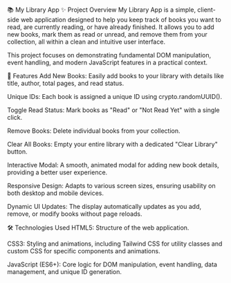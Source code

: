 📚 My Library App
✨ Project Overview
My Library App is a simple, client-side web application designed to help you keep track of books you want to read, are currently reading, or have already finished. It allows you to add new books, mark them as read or unread, and remove them from your collection, all within a clean and intuitive user interface.

This project focuses on demonstrating fundamental DOM manipulation, event handling, and modern JavaScript features in a practical context.

🚀 Features
Add New Books: Easily add books to your library with details like title, author, total pages, and read status.

Unique IDs: Each book is assigned a unique ID using crypto.randomUUID().

Toggle Read Status: Mark books as "Read" or "Not Read Yet" with a single click.

Remove Books: Delete individual books from your collection.

Clear All Books: Empty your entire library with a dedicated "Clear Library" button.

Interactive Modal: A smooth, animated modal for adding new book details, providing a better user experience.

Responsive Design: Adapts to various screen sizes, ensuring usability on both desktop and mobile devices.

Dynamic UI Updates: The display automatically updates as you add, remove, or modify books without page reloads.

🛠️ Technologies Used
HTML5: Structure of the web application.

CSS3: Styling and animations, including Tailwind CSS for utility classes and custom CSS for specific components and animations.

JavaScript (ES6+): Core logic for DOM manipulation, event handling, data management, and unique ID generation.
